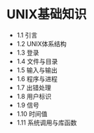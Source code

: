 # UNIX基础知识

* 1.1 引言
* 1.2 UNIX体系结构
* 1.3 登录
* 1.4 文件与目录
* 1.5 输入与输出
* 1.6 程序与进程
* 1.7 出错处理
* 1.8 用户标识
* 1.9 信号
* 1.10 时间值
* 1.11 系统调用与库函数
